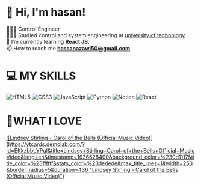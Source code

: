 # 👋 Hi, I'm hasan!
👩🏻‍💻 Control Engineer<br/>
👩🏻‍🎓 Studied control and system engineering at [university of technology](https://uotechnology.edu.iq/)<br/>
🌱 I’m currently learning **React JS.**<br/>
 📫 How to reach me **hassanazawi50@gmail.com**


# 💻 MY SKILLS
![HTML5](https://img.shields.io/badge/html5-%23E34F26.svg?style=for-the-badge&logo=html5&logoColor=white)
![CSS3](https://img.shields.io/badge/css3-%231572B6.svg?style=for-the-badge&logo=css3&logoColor=white)
![JavaScript](https://img.shields.io/badge/javascript-%23323330.svg?style=for-the-badge&logo=javascript&logoColor=%23F7DF1E)
![Python](https://img.shields.io/badge/python-3670A0?style=for-the-badge&logo=python&logoColor=ffdd54)
![Notion](https://img.shields.io/badge/Notion-%23000000.svg?style=for-the-badge&logo=notion&logoColor=white)
![React](https://img.shields.io/badge/react-%2320232a.svg?style=for-the-badge&logo=react&logoColor=%2361DAFB)

# 🎵WHAT I LOVE
<!-- BEGIN YOUTUBE-CARDS -->
[![Lindsey Stirling - Carol of the Bells (Official Music Video)](https://ytcards.demolab.com/?id=EKkzbbLYPuI&title=Lindsey+Stirling+Carol+of+the+Bells+Official+Music Video&lang=en&timestamp=1636628400&background_color=%230d1117&title_color=%23ffffff&stats_color=%23dedede&max_title_lines=1&width=250&border_radius=5&duration=436 "Lindsey Stirling - Carol of the Bells (Official Music Video)")](https://youtu.be/Wjj21p3tvcg?si=b7QYksN87h0wsGpQ)
<!-- END YOUTUBE-CARDS -->
